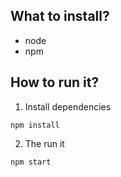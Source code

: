 ## What to install?
- node
- npm
## How to run it?
1. Install dependencies
```
npm install
```
2. The run it
```
npm start
```
